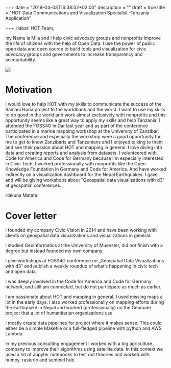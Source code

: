 +++
date = "2019-04-03T16:38:02+02:00"
description = ""
draft = true
title = "HOT Data Communications and Visualization Specialist -Tanzania Application"

+++
Habari HOT Team,

my Name is Mila and I help civic advocacy groups and nonprofits improve the life of citizens with the help of Open Data. I use the power of public open data and open source to build tools and visualization for civic advocacy groups and governments to increase transparency and accountability.

![](https://res.cloudinary.com/civicvision/image/upload/ar_1:1,c_fill,w_300,g_faces,r_max/q_auto,f_auto/v1554302066/milafrerichs.com/IMG_4709.jpg)

# Motivation

I would love to help HOT with my skills to communicate the success of the Ramani Huria project to the worldbank and the world. I want to use my skills to do good in the world and work almost exclusively with nonprofits and this opportunity seems like a great way to apply my skills and help Tanzania. I attended the FOSS4G in Dar last year and as part of the conference participated in a marine mapping workshop at the University of Zanzibar. The conference and especially the workshop were a good opportunity for me to get to know Zanzibaris and Tanzanians and I enjoyed talking to them and see their passion about HOT and mapping in general. I love diving into data and creating reports and analysis from datasets. I volunteered with Code for America and Code for Germany because I'm especially interested in Civic Tech. I worked professionally with nonprofits like the Open Knowledge Foundation in Germany and Code for America. And have worked indirectly on a visualization dashboard for the Nepal Earthquakes. I gave and will be giving workshops about "Geospatial data visualizations with d3" at geospatial conferences.

Hakuna Matata.

# Cover letter

I founded my company Civic Vision in 2014 and have been working with clients on geospatial data visualizations and visualizations in general.

I studied Geoinformatics at the University of Muenster, did not finish with a degree but instead founded my own company.

I give workshops at FOSS4G conference on „Geospatial Data Visualizations with d3“ and publish a weekly roundup of what‘s happening in civic tech and open data.

I was deeply involved in the Code for America and Code for Germany network, and still am connected, but do not participate as much as earlier.

I am passionate about HOT and mapping in general, I used missing maps a lot in the early days. I also worked professionally on mapping efforts during the Earthquake in Nepal and worked (professionally) on the Geonode project that a lot of humanitarian organizations use.

I mostly create data pipelines for project where it makes sense. This could either be a simple Makefile or a full-fledged pipeline with python and AWS Lambda.

In my previous consulting engagement I worked with a big agriculture company to improve their algorithms using satellite data. In this context we used a lot of Jupyter notebooks to test out theories and worked with numpy, rasterio and sentinel hub.